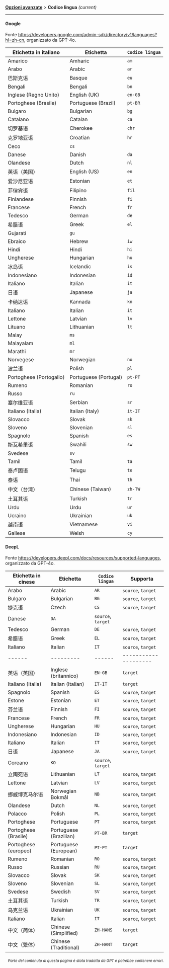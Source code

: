 [**Opzioni avanzate**](./introduction.md) > **Codice lingua** _(current)_

---

#### Google

Fonte <https://developers.google.com/admin-sdk/directory/v1/languages?hl=zh-cn>, organizzato da GPT-4o.

| Etichetta in italiano | Etichetta | `Codice lingua` |
| --- | --- | --- |
| Amarico | Amharic | `am` |
| Arabo | Arabic | `ar` |
| 巴斯克语 | Basque | `eu` |
| Bengali | Bengali | `bn` |
| Inglese (Regno Unito) | English (UK) | `en-GB` |
| Portoghese (Brasile) | Portuguese (Brazil) | `pt-BR` |
| Bulgaro | Bulgarian | `bg` |
| Catalano | Catalan | `ca` |
| 切罗基语 | Cherokee | `chr` |
| 克罗地亚语 | Croatian | `hr` |
| Ceco | `cs` |
| Danese | Danish | `da` |
| Olandese | Dutch | `nl` |
| 英语（美国） | English (US) | `en` |
| 爱沙尼亚语 | Estonian | `et` |
| 菲律宾语 | Filipino | `fil` |
| Finlandese | Finnish | `fi` |
| Francese | French | `fr` |
| Tedesco | German | `de` |
| 希腊语 | Greek | `el` |
| Gujarati | `gu` |
| Ebraico | Hebrew | `iw` |
| Hindi | Hindi | `hi` |
| Ungherese | Hungarian | `hu` |
| 冰岛语 | Icelandic | `is` |
| Indonesiano | Indonesian | `id` |
| Italiano | Italian | `it` |
| 日语 | Japanese | `ja` |
| 卡纳达语 | Kannada | `kn` |
| Italiano | Italian | `it` |
| Lettone | Latvian | `lv` |
| Lituano | Lithuanian | `lt` |
| Malay | `ms` |
| Malayalam | `ml` |
| Marathi | `mr` |
| Norvegese | Norwegian | `no` |
| 波兰语 | Polish | `pl` |
| Portoghese (Portogallo) | Portuguese (Portugal) | `pt-PT` |
| Rumeno | Romanian | `ro` |
| Russo | `ru` |
| 塞尔维亚语 | Serbian | `sr` |
| Italiano (Italia) | Italian (Italy) | `it-IT` |
| Slovacco | Slovak | `sk` |
| Sloveno | Slovenian | `sl` |
| Spagnolo | Spanish | `es` |
| 斯瓦希里语 | Swahili | `sw` |
| Svedese | `sv` |
| Tamil | Tamil | `ta` |
| 泰卢固语 | Telugu | `te` |
| 泰语 | Thai | `th` |
| 中文（台湾） | Chinese (Taiwan) | `zh-TW` |
| 土耳其语 | Turkish | `tr` |
| Urdu | Urdu | `ur` |
| Ucraino | Ukrainian | `uk` |
| 越南语 | Vietnamese | `vi` |
| Gallese | Welsh | `cy` |


#### DeepL
Fonte <https://developers.deepl.com/docs/resources/supported-languages>, organizzato da GPT-4o.

| Etichetta in cinese | Etichetta | `Codice lingua` | Supporta |
| --- | --- | --- | --- |
| Arabo | Arabic | `AR` | `source`, `target` |
| Bulgaro | Bulgarian | `BG` | `source`, `target` |
| 捷克语 | Czech | `CS` | `source`, `target` |
| Danese | `DA` | `source`, `target` |
| Tedesco | German | `DE` | `source`, `target` |
| 希腊语 | Greek | `EL` | `source`, `target` |
| Italiano | Italian | `IT` | `source`, `target` |
|------|---------|------|--------------------|------|----------|---------|------|--------------------|
| 英语（英国） | Inglese (britannico) | `EN-GB` | `target` |
| Italiano (Italia) | Italian (Italian) | `IT-IT` | `target` |
| Spagnolo | Spanish | `ES` | `source`, `target` |
| Estone | Estonian | `ET` | `source`, `target` |
| 芬兰语 | Finnish | `FI` | `source`, `target` |
| Francese | French | `FR` | `source`, `target` |
| Ungherese | Hungarian | `HU` | `source`, `target` |
| Indonesiano | Indonesian | `ID` | `source`, `target` |
| Italiano | Italian | `IT` | `source`, `target` |
| 日语 | Japanese | `JA` | `source`, `target` |
| Coreano | `KO` | `source`, `target` |
| 立陶宛语 | Lithuanian | `LT` | `source`, `target` |
| Lettone | Latvian | `LV` | `source`, `target` |
| 挪威博克马尔语 | Norwegian Bokmål | `NB` | `source`, `target` |
| Olandese | Dutch | `NL` | `source`, `target` |
| Polacco | Polish | `PL` | `source`, `target` |
| Portoghese | Portuguese | `PT` | `source`, `target` |
| Portoghese (Brasile) | Portuguese (Brazilian) | `PT-BR` | `target` |
| Portoghese (europeo) | Portuguese (European) | `PT-PT` | `target` |
| Rumeno | Romanian | `RO` | `source`, `target` |
| Russo | Russian | `RU` | `source`, `target` |
| Slovacco | Slovak | `SK` | `source`, `target` |
| Sloveno | Slovenian | `SL` | `source`, `target` |
| Svedese | Swedish | `SV` | `source`, `target` |
| 土耳其语 | Turkish | `TR` | `source`, `target` |
| 乌克兰语 | Ukrainian | `UK` | `source`, `target` |
| Italiano | Italian | `IT` | `source`, `target` |
| 中文（简体） | Chinese (Simplified) | `ZH-HANS` | `target` |
| 中文（繁体） | Chinese (Traditional) | `ZH-HANT` | `target` |

<div align="right"> 
<h6><small>Parte del contenuto di questa pagina è stata tradotta da GPT e potrebbe contenere errori.</small></h6>